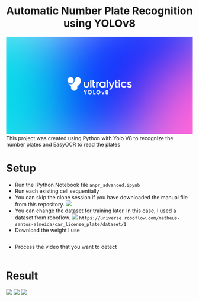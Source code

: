 <H1 align="center">Automatic Number Plate Recognition using YOLOv8</H1>

![alt text](https://github.com/WaduheX99/ANPR-YOLOv8/blob/main/img/yolov8.png)
This project was created using Python with Yolo V8 to recognize the number plates and EasyOCR to read the plates

# Setup
- Run the IPython Notebook file
```anpr_advanced.ipynb```
- Run each existing cell sequentially
- You can skip the clone session if you have downloaded the manual file from this repository.
![](./img/clone.png)
- You can change the dataset for training later. In this case, I used a dataset from roboflow.
![](./img/dataset.png)
```https://universe.roboflow.com/matheus-santos-almeida/car_license_plate/dataset/1```
- Download the weight I use
```!gdown "https://drive.google.com/uc?id=1dIyJooVaowaNUj0R1Q-HUnu-utiGsEj8&confirm=t"
```
- Process the video that you want to detect
```!python predict.py model='weightFile.pt' source='demo.mp4'
```

# Result
![](./result/car1.gif)
![](./result/car2.gif)
![](./result/car3.gif)
